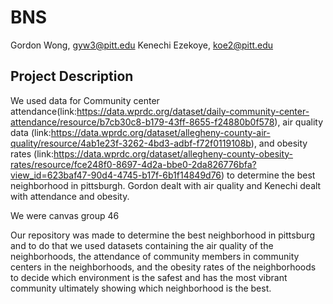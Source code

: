 # BNS

Gordon Wong, gyw3@pitt.edu
Kenechi Ezekoye, koe2@pitt.edu


## Project Description

We used data for Community center attendance(link:https://data.wprdc.org/dataset/daily-community-center-attendance/resource/b7cb30c8-b179-43ff-8655-f24880b0f578), air quality data (link:https://data.wprdc.org/dataset/allegheny-county-air-quality/resource/4ab1e23f-3262-4bd3-adbf-f72f0119108b), and obesity rates (link:<https://data.wprdc.org/dataset/allegheny-county-obesity-rates/resource/fce248f0-8697-4d2a-bbe0-2da826776bfa?view_id=623baf47-90d4-4745-b17f-6b1f14849d76>) to determine the best neighborhood in pittsburgh. Gordon dealt with air quality and Kenechi dealt with attendance and obesity.

We were canvas group 46

Our repository was made to determine the best neighborhood in pittsburg and to do that we used datasets containing the air quality of the neighborhoods, the attendance of community members in community centers in the neighborhoods, and the obesity rates of the neighborhoods to decide which environment is the safest and has the most vibrant community ultimately showing which neighborhood is the best.
